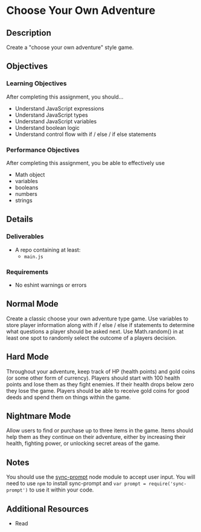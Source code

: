 # Choose Your Own Adventure

## Description
Create a &quot;choose your own adventure&quot; style game. 


## Objectives

### Learning Objectives

After completing this assignment, you should…

* Understand JavaScript expressions
* Understand JavaScript types
* Understand JavaScript variables
* Understand boolean logic
* Understand control flow with if / else / if else statements


### Performance Objectives

After completing this assignment, you be able to effectively use

* Math object
* variables
* booleans
* numbers
* strings



## Details

### Deliverables

* A repo containing at least:
  * `main.js`

### Requirements

* No eshint warnings or errors


## Normal Mode
Create a classic choose your own adventure type game. Use variables to store player information along with if / else / else if statements to determine what questions a player should be asked next. Use Math.random() in at least one spot to randomly select the outcome of a players decision.

## Hard Mode
Throughout your adventure, keep track of HP (health points) and gold coins (or some other form of currency). Players should start with 100 health points and lose them as they fight enemies. If their health drops below zero they lose the game. Players should be able to receive gold coins for good deeds and spend them on things within the game.

## Nightmare Mode
Allow users to find or purchase up to three items in the game. Items should help them as they continue on their adventure, either by increasing their health, fighting power, or unlocking secret areas of the game.


## Notes

You should use the [sync-prompt](https://github.com/shovon/sync-prompt) node module to accept user input. You will need to use `npm` to install sync-prompt and `var prompt = require('sync-prompt')` to use it within your code.

## Additional Resources

* Read []()

